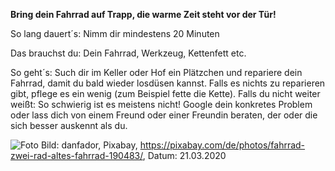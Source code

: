 **Bring dein Fahrrad auf Trapp, die warme Zeit steht vor der Tür!** 

So lang dauert´s: Nimm dir mindestens 20 Minuten

Das brauchst du: Dein Fahrrad, Werkzeug, Kettenfett etc.

So geht´s: Such dir im Keller oder Hof ein Plätzchen und repariere dein Fahrrad, damit du bald wieder losdüsen kannst. Falls es nichts zu reparieren gibt, pflege es ein wenig (zum Beispiel fette die Kette). Falls du nicht weiter weißt: So schwierig ist es meistens nicht! Google dein konkretes Problem oder lass dich von einem Freund oder einer Freundin beraten, der oder die sich besser auskennt als du.

![Foto](https://cdn.pixabay.com/photo/2013/10/03/23/19/bike-190483_1280.jpg)
Bild: danfador, Pixabay, https://pixabay.com/de/photos/fahrrad-zwei-rad-altes-fahrrad-190483/, Datum: 21.03.2020
